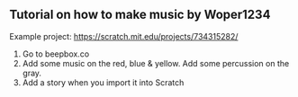 Tutorial on how to make music by Woper1234
-
Example project:
https://scratch.mit.edu/projects/734315282/
1. Go to beepbox.co
2. Add some music on the red, blue & yellow. Add some percussion on the gray.
3. Add a story when you import it into Scratch